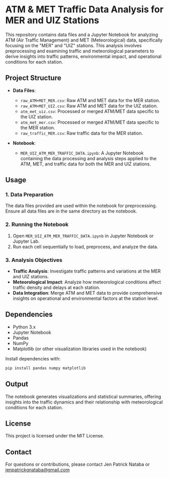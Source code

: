 # ATM & MET Traffic Data Analysis for MER and UIZ Stations

This repository contains data files and a Jupyter Notebook for analyzing ATM (Air Traffic Management) and MET (Meteorological) data, specifically focusing on the "MER" and "UIZ" stations. This analysis involves preprocessing and examining traffic and meteorological parameters to derive insights into traffic patterns, environmental impact, and operational conditions for each station.

## Project Structure

- **Data Files**:
  - `raw_ATM+MET_MER.csv`: Raw ATM and MET data for the MER station.
  - `raw_ATM+MET_UIZ.csv`: Raw ATM and MET data for the UIZ station.
  - `atm_met_uiz.csv`: Processed or merged ATM/MET data specific to the UIZ station.
  - `atm_met_mer.csv`: Processed or merged ATM/MET data specific to the MER station.
  - `raw_traffic_MER.csv`: Raw traffic data for the MER station.

- **Notebook**:
  - `MER_UIZ_ATM_MER_TRAFFIC_DATA.ipynb`: A Jupyter Notebook containing the data processing and analysis steps applied to the ATM, MET, and traffic data for both the MER and UIZ stations.

## Usage

### 1. Data Preparation
The data files provided are used within the notebook for preprocessing. Ensure all data files are in the same directory as the notebook.

### 2. Running the Notebook
1. Open `MER_UIZ_ATM_MER_TRAFFIC_DATA.ipynb` in Jupyter Notebook or Jupyter Lab.
2. Run each cell sequentially to load, preprocess, and analyze the data.

### 3. Analysis Objectives
- **Traffic Analysis**: Investigate traffic patterns and variations at the MER and UIZ stations.
- **Meteorological Impact**: Analyze how meteorological conditions affect traffic density and delays at each station.
- **Data Integration**: Merge ATM and MET data to provide comprehensive insights on operational and environmental factors at the station level.

## Dependencies

- Python 3.x
- Jupyter Notebook
- Pandas
- NumPy
- Matplotlib (or other visualization libraries used in the notebook)

Install dependencies with:
```bash
pip install pandas numpy matplotlib
```

## Output

The notebook generates visualizations and statistical summaries, offering insights into the traffic dynamics and their relationship with meteorological conditions for each station.

## License

This project is licensed under the MIT License.

## Contact

For questions or contributions, please contact Jen Patrick Nataba or jenpatrickgnataba@gmail.com
